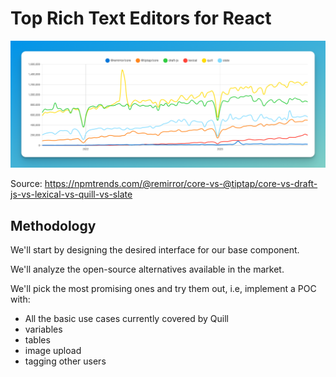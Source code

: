 # Top Rich Text Editors for React

![React rich text editors downloads over time](https://github.com/fwuensche/react-rich-text-editors/blob/master/public/images/react-rich-text-editors-downloads-over-time.png?raw=true)

Source: <https://npmtrends.com/@remirror/core-vs-@tiptap/core-vs-draft-js-vs-lexical-vs-quill-vs-slate>

## Methodology

We'll start by designing the desired interface for our base component.

We'll analyze the open-source alternatives available in the market.

We'll pick the most promising ones and try them out, i.e, implement a POC with:

- All the basic use cases currently covered by Quill
- variables
- tables
- image upload
- tagging other users
